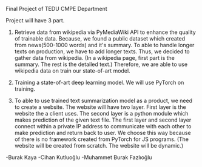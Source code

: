 Final Project of TEDU CMPE Department

Project will have 3 part.

1. Retrieve data from wikipedia via PyMediaWiki API to enhance the quality of trainable data.
   Because, we found a public dataset which created from news(500-1000 words) and it's summary.
   To able to handle longer texts on production, we have to add longer texts.
   Thus, we decided to gather data from wikipedia.
   (In a wikipedia page, first part is the summary. The rest is the detailed text.)
   Therefore, we are able to use wikipedia data on train our state-of-art model.

2. Training a state-of-art deep learning model. We will use PyTorch on training.

3. To able to use trained text summarization model as a product, we need to create a website.
   The website will have two layer. First layer is the website the a client uses.
   The second layer is a python module which makes prediction of the given text file. The first layer and second layer connect within a private IP address to communicate  with each other to make prediction and return back to user.
   We choose this way because of there is no framework created from PyTorch for JS programs.
   (The website will be created from scratch. The website will be dynamic.)

-Burak Kaya
-Cihan Kutluoğlu
-Muhammet Burak Fazlıoğlu
